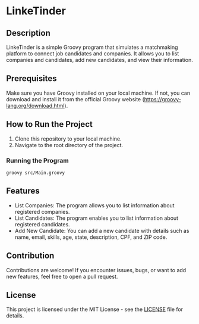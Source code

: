 # LinkeTinder

## Description
LinkeTinder is a simple Groovy program that simulates a matchmaking platform to connect job candidates and companies. It allows you to list companies and candidates, add new candidates, and view their information.

## Prerequisites
Make sure you have Groovy installed on your local machine. If not, you can download and install it from the official Groovy website (https://groovy-lang.org/download.html).

## How to Run the Project
1. Clone this repository to your local machine.
2. Navigate to the root directory of the project.

### Running the Program
````
groovy src/Main.groovy
````
## Features
- List Companies: The program allows you to list information about registered companies.
- List Candidates: The program enables you to list information about registered candidates.
- Add New Candidate: You can add a new candidate with details such as name, email, skills, age, state, description, CPF, and ZIP code.

## Contribution
Contributions are welcome! If you encounter issues, bugs, or want to add new features, feel free to open a pull request.

## License
This project is licensed under the MIT License - see the [LICENSE](LICENSE) file for details.

